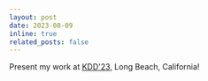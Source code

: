 ```yaml
---
layout: post
date: 2023-08-09
inline: true
related_posts: false
---
```


Present my work at [KDD'23](https://kdd.org/kdd2023/), Long Beach, California!